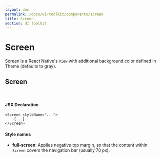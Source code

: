 ```yaml
---
layout: doc
permalink: /docs/ui-toolkit/components/screen
title: Screen
section: UI toolkit
---
```


# Screen

Screen is a React Native's `View` with additional background color defined in Theme (defaults to gray).
  
## Screen
<br />

#### JSX Declaration
```JSX
<Screen styleName="...">
    {...}
</Screen>
```  

#### Style names

* **full-screen**: Applies negative top margin, so that the content within `Screen` covers the navigation bar (usually 70 px).
